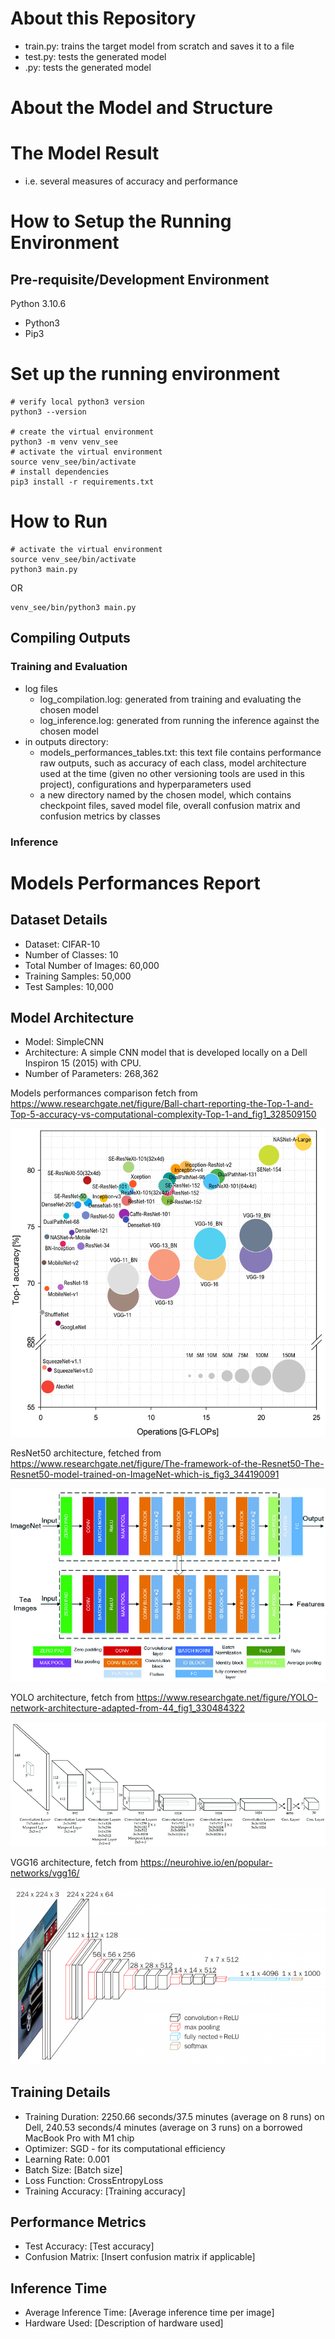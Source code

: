 # About this Repository
- train.py:  trains the target model from scratch and saves it to a file
- test.py: tests the generated model
- .py: tests the generated model

# About the Model and Structure

# The Model Result
- i.e. several measures of accuracy and performance

# How to Setup the Running Environment
## Pre-requisite/Development Environment
Python 3.10.6

- Python3
- Pip3

# Set up the running environment

```
# verify local python3 version
python3 --version

# create the virtual environment
python3 -m venv venv_see
# activate the virtual environment
source venv_see/bin/activate
# install dependencies
pip3 install -r requirements.txt
```

# How to Run

```
# activate the virtual environment
source venv_see/bin/activate
python3 main.py
```
OR
```
venv_see/bin/python3 main.py
```
## Compiling Outputs
### Training and Evaluation
- log files
	- log_compilation.log: generated from training and evaluating the chosen model
	- log_inference.log: generated from running the inference against the chosen model
- in outputs directory:
	- models_performances_tables.txt: this text file contains performance raw outputs, such as accuracy of each class, model architecture used at the time (given no other versioning tools are used in this project), configurations and hyperparameters used
	- a new directory named by the chosen model, which contains checkpoint files, saved model file, overall confusion matrix and confusion metrics by classes


### Inference

# Models Performances Report

## Dataset Details
- Dataset: CIFAR-10
- Number of Classes: 10
- Total Number of Images: 60,000
- Training Samples: 50,000
- Test Samples: 10,000

## Model Architecture

- Model: SimpleCNN
- Architecture: A simple CNN model that is developed locally on a Dell Inspiron 15 (2015) with CPU.
- Number of Parameters: 268,362

Models performances comparison fetch from https://www.researchgate.net/figure/Ball-chart-reporting-the-Top-1-and-Top-5-accuracy-vs-computational-complexity-Top-1-and_fig1_328509150

![Models performances comparison](doc_imgs/Ball-chart-reporting-the-Top-1-and-Top-5-accuracy-vs-computational-complexity-Top-1-and.png)

ResNet50 architecture, fetched from https://www.researchgate.net/figure/The-framework-of-the-Resnet50-The-Resnet50-model-trained-on-ImageNet-which-is_fig3_344190091  

![ResNet50 architecture](doc_imgs/The-framework-of-the-Resnet50-The-Resnet50-model-trained-on-ImageNet-which-is.png)

YOLO architecture, fetch from https://www.researchgate.net/figure/YOLO-network-architecture-adapted-from-44_fig1_330484322

![YOLO architecture](doc_imgs/YOLO-network-architecture-adapted-from-44.png)

VGG16 architecture, fetch from https://neurohive.io/en/popular-networks/vgg16/

![VGG16 architecture](doc_imgs/vgg16.png)

[//]: # (https://deci.ai/blog/close-gap-cpu-performance-gpu-deep-learning-models/)

## Training Details

- Training Duration: 2250.66 seconds/37.5 minutes (average on 8 runs) on Dell, 240.53 seconds/4 minutes (average on 3 runs) on a borrowed MacBook Pro with M1 chip
- Optimizer: SGD - for its computational efficiency
- Learning Rate: 0.001
- Batch Size: [Batch size]
- Loss Function: CrossEntropyLoss
- Training Accuracy: [Training accuracy]

## Performance Metrics

- Test Accuracy: [Test accuracy]
- Confusion Matrix: [Insert confusion matrix if applicable]


## Inference Time

- Average Inference Time: [Average inference time per image]
- Hardware Used: [Description of hardware used]

